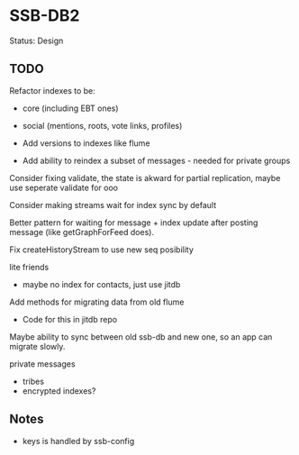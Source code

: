 # SSB-DB2

Status: Design

## TODO

Refactor indexes to be:
 - core (including EBT ones)
 - social (mentions, roots, vote links, profiles)
 
- Add versions to indexes like flume
- Add ability to reindex a subset of messages - needed for private groups

Consider fixing validate, the state is akward for partial replication,
maybe use seperate validate for ooo

Consider making streams wait for index sync by default

Better pattern for waiting for message + index update after posting
message (like getGraphForFeed does).

Fix createHistoryStream to use new seq posibility

lite friends
 - maybe no index for contacts, just use jitdb

Add methods for migrating data from old flume
 - Code for this in jitdb repo

Maybe ability to sync between old ssb-db and new one, so an app can
migrate slowly.

private messages
 - tribes
 - encrypted indexes?
 
## Notes
 - keys is handled by ssb-config

